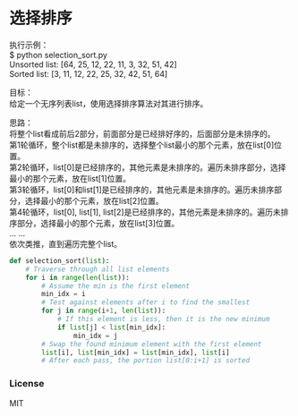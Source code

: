 # 选择排序

执行示例：  
$ python selection_sort.py  
Unsorted list: [64, 25, 12, 22, 11, 3, 32, 51, 42]  
Sorted list: [3, 11, 12, 22, 25, 32, 42, 51, 64]  
  
目标：  
给定一个无序列表list，使用选择排序算法对其进行排序。 
  
思路：  
将整个list看成前后2部分，前面部分是已经排好序的，后面部分是未排序的。  
第1轮循环，整个list都是未排序的，选择整个list最小的那个元素，放在list[0]位置。  
第2轮循环，list[0]是已经排序的，其他元素是未排序的。遍历未排序部分，选择最小的那个元素，放在list[1]位置。  
第3轮循环，list[0]和list[1]是已经排序的，其他元素是未排序的。遍历未排序部分，选择最小的那个元素，放在list[2]位置。  
第4轮循环，list[0], list[1], list[2]是已经排序的，其他元素是未排序的。遍历未排序部分，选择最小的那个元素，放在list[3]位置。  
... ...  
依次类推，直到遍历完整个list。  
  
```python
def selection_sort(list):
    # Traverse through all list elements
    for i in range(len(list)):
        # Assume the min is the first element
        min_idx = i
        # Test against elements after i to find the smallest
        for j in range(i+1, len(list)):
            # If this element is less, then it is the new minimum
            if list[j] < list[min_idx]:
                min_idx = j
        # Swap the found minimum element with the first element
        list[i], list[min_idx] = list[min_idx], list[i]
        # After each pass, the portion list[0:i+1] is sorted
```

### License  
  
MIT
